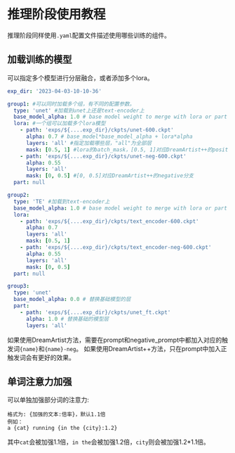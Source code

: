 # 推理阶段使用教程

推理阶段同样使用```.yaml```配置文件描述使用哪些训练的组件。

## 加载训练的模型
可以指定多个模型进行分层融合，或者添加多个lora。

```yaml
exp_dir: '2023-04-03-10-10-36'

group1: #可以同时加载多个组，有不同的配置参数。
  type: 'unet' #加载到unet上还是text-encoder上
  base_model_alpha: 1.0 # base model weight to merge with lora or part
  lora: #一个组可以加载多个lora模型
    - path: 'exps/${....exp_dir}/ckpts/unet-600.ckpt'
      alpha: 0.7 # base_model*base_model_alpha + lora*alpha
      layers: 'all' #指定加载哪些层，"all"为全部层
      mask: [0.5, 1] #lora的batch_mask，[0.5, 1]对应DreamArtist++的positive分支
    - path: 'exps/${....exp_dir}/ckpts/unet-neg-600.ckpt'
      alpha: 0.55
      layers: 'all'
      mask: [0, 0.5] #[0, 0.5]对应DreamArtist++的negative分支
  part: null

group2:
  type: 'TE' #加载到text-encoder上
  base_model_alpha: 1.0 # base model weight to merge with lora or part
  lora:
    - path: 'exps/${....exp_dir}/ckpts/text_encoder-600.ckpt'
      alpha: 0.7
      layers: 'all'
      mask: [0.5, 1]
    - path: 'exps/${....exp_dir}/ckpts/text_encoder-neg-600.ckpt'
      alpha: 0.55
      layers: 'all'
      mask: [0, 0.5]
  part: null

group3:
  type: 'unet'
  base_model_alpha: 0.0 # 替换基础模型的层
  part: 
    - path: 'exps/${....exp_dir}/ckpts/unet_ft.ckpt'
      alpha: 1.0 # 替换基础的模型层
      layers: 'all'
```

如果使用DreamArtist方法，需要在prompt和negative_prompt中都加入对应的触发词```{name}```和```{name}-neg```。
如果使用DreamArtist++方法，只在prompt中加入正触发词会有更好的效果。

## 单词注意力加强
可以单独加强部分词的注意力:
```
格式为: {加强的文本:倍率}，默认1.1倍
例如：
a {cat} running {in the {city}:1.2}
```
其中```cat```会被加强1.1倍，```in the```会被加强1.2倍，```city```则会被加强1.2*1.1倍。